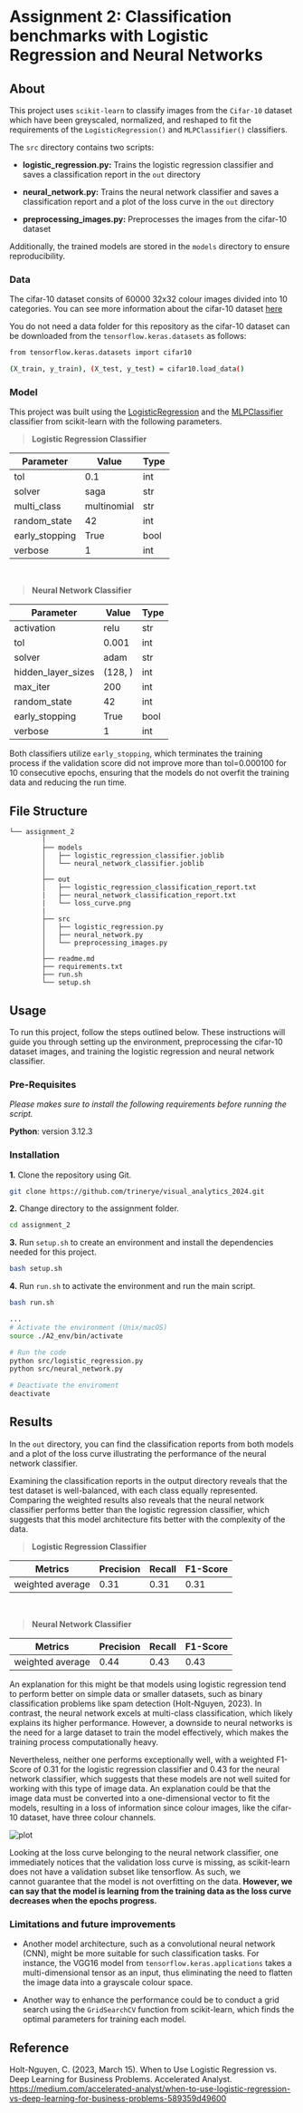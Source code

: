 # Assignment 2: Classification benchmarks with Logistic Regression and Neural Networks

## About

This project uses ``scikit-learn`` to classify images from the ``Cifar-10`` dataset which have been greyscaled, normalized, and reshaped to fit the requirements of the ``LogisticRegression()`` and ``MLPClassifier()`` classifiers. 

The ``src`` directory contains two scripts:

-  **logistic_regression.py:** Trains the logistic regression classifier and saves a classification report in the ``out`` directory

- **neural_network.py:** Trains the neural network classifier and saves a classification report and a plot of the loss curve in the ``out`` directory

- **preprocessing_images.py:** Preprocesses the images from the cifar-10 dataset

Additionally, the trained models are stored in the ``models`` directory to ensure reproducibility.

### Data

The cifar-10 dataset consits of 60000 32x32 colour images divided into 10 categories. You can see more information about the cifar-10 dataset [here](https://www.cs.toronto.edu/~kriz/cifar.html)

You do not need a data folder for this repository as the cifar-10 dataset can be downloaded from the ``tensorflow.keras.datasets`` as follows:

```sh
from tensorflow.keras.datasets import cifar10

(X_train, y_train), (X_test, y_test) = cifar10.load_data()
```
### Model

This project was built using the [LogisticRegression](https://scikit-learn.org/stable/modules/generated/sklearn.linear_model.LogisticRegression.html) and the [MLPClassifier](https://scikit-learn.org/stable/modules/generated/sklearn.neural_network.MLPClassifier.html) classifier from scikit-learn with the following parameters. 

>**Logistic Regression Classifier**

| Parameter      | Value      | Type | 
|----------------|------------|------|
| tol            | 0.1        | int  |
| solver         | saga       | str  |
| multi_class    | multinomial| str  |        
| random_state   | 42         | int  |
| early_stopping | True       | bool |
| verbose        | 1          | int  |

<br>

>**Neural Network Classifier**

| Parameter          | Value   | Type |
|--------------------|---------|------|
| activation         | relu    | str  |
| tol                | 0.001   | int  |
| solver             | adam    | str  |
| hidden_layer_sizes | (128, ) | int  |
| max_iter           | 200     | int  |        
| random_state       | 42      | int  |
| early_stopping     | True    | bool |
| verbose            | 1       | int  |

Both classifiers utilize ``early_stopping``, which terminates the training process if the validation score did not improve more than tol=0.000100 for 10 consecutive epochs, ensuring that the models do not overfit the training data and reducing the run time. 

##  File Structure

```
└── assignment_2
        |
        ├── models
        │   ├── logistic_regression_classifier.joblib
        │   └── neural_network_classifier.joblib
        │      
        ├── out
        │   ├── logistic_regression_classification_report.txt
        |   ├── neural_network_classification_report.txt
        |   └── loss_curve.png
        |
        ├── src
        │   ├── logistic_regression.py
        │   ├── neural_network.py
        │   └── preprocessing_images.py
        │     
        ├── readme.md
        ├── requirements.txt
        ├── run.sh
        └── setup.sh
```

## Usage

To run this project, follow the steps outlined below. These instructions will guide you through setting up the environment, preprocessing the cifar-10 dataset images, and training the logistic regression and neural network classifier. 

### Pre-Requisites

*Please makes sure to install the following requirements before running the script.*

**Python**: version 3.12.3

### Installation

**1.** Clone the repository using Git.
```sh
git clone https://github.com/trinerye/visual_analytics_2024.git
```

**2.** Change directory to the assignment folder.
```sh
cd assignment_2
```

**3.** Run ``setup.sh`` to create an environment and install the dependencies needed for this project. 
```sh
bash setup.sh
```
**4.** Run ``run.sh`` to activate the environment and run the main script. 
```sh
bash run.sh
```

```sh
...
# Activate the environment (Unix/macOS)
source ./A2_env/bin/activate

# Run the code
python src/logistic_regression.py 
python src/neural_network.py

# Deactivate the enviroment
deactivate
```

## Results 

In the ``out`` directory, you can find the classification reports from both models and a plot of the loss curve illustrating the performance of the neural network classifier. 

Examining the classification reports in the output directory reveals that the test dataset is well-balanced, with each class equally represented. Comparing the weighted results also reveals that the neural network classifier performs better than the logistic regression classifier, which suggests that this model architecture fits better with the complexity of the data.

>**Logistic Regression Classifier**

|Metrics         |Precision   |Recall|F1-Score|
|----------------|------------|------|--------|
|weighted average|0.31        |0.31  |0.31    |

<br>

>**Neural Network Classifier**

|Metrics         |Precision   |Recall|F1-Score|
|----------------|------------|------|--------|
|weighted average|0.44        |0.43  |0.43    |

An explanation for this might be that models using logistic regression tend to perform better on simple data or smaller datasets, such as binary classification problems like spam detection (Holt-Nguyen, 2023). In contrast, the neural network excels at multi-class classification, which likely explains its higher performance. However, a downside to neural networks is the need for a large dataset to train the model effectively, which makes the training process computationally heavy.

Nevertheless, neither one performs exceptionally well, with a weighted F1-Score of 0.31 for the logistic regression classifier and 0.43 for the neural network classifier, which suggests that these models are not well suited for working with this type of image data. An explanation could be that the image data must be converted into a one-dimensional vector to fit the models, resulting in a loss of information since colour images, like the cifar-10 dataset, have three colour channels. 

![plot](out/neural_network_loss_curve.png)

Looking at the loss curve belonging to the neural network classifier, one immediately notices that the validation loss curve is missing, as scikit-learn does not have a validation subset like tensorflow. As such, we cannot guarantee that the model is not overfitting on the data. **However, we can say that the model is learning from the training data as the loss curve decreases when the epochs progress.**

### Limitations and future improvements 
- Another model architecture, such as a convolutional neural network (CNN), might be more suitable for such classification tasks. For instance, the VGG16 model from ``tensorflow.keras.applications`` takes a multi-dimensional tensor as an input, thus eliminating the need to flatten the image data into a grayscale colour space.

- Another way to enhance the performance could be to conduct a grid search using the ``GridSearchCV`` function from scikit-learn, which finds the optimal parameters for training each model. 


## Reference
Holt-Nguyen, C. (2023, March 15). When to Use Logistic Regression vs. Deep Learning for Business Problems. Accelerated Analyst. https://medium.com/accelerated-analyst/when-to-use-logistic-regression-vs-deep-learning-for-business-problems-589359d49600 